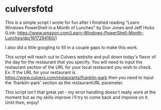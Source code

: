 # culversfotd
This is a simple script I wrote for fun after I finished reading "Learn Windows PowerShell in a Month of Lunches" by Don Jones and Jeff Hicks (Link: https://www.amazon.com/Learn-Windows-PowerShell-Month-Lunches/dp/1617294160/)

I also did a little googling to fill in a couple gaps to make this work.

This script will reach out to Culvers website and pull down today's flavor of the day for the restaurant that you specify. You will need to input the restaurant section of the URL for your local restaurant you wish to check. Ex: If the URL for your restaurant is https://www.culvers.com/restaurants/franklin-park then you need to input the 'franklin-park' section as the restaurantURL parameter.

This script isn't that great yet - my error handling doesn't really work at the moment but as my skills improve i'll try to come back and improve on it. Until then, enjoy!
